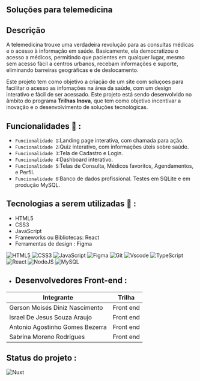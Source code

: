 ## Soluções para telemedicina

## Descrição

A telemedicina trouxe uma verdadeira revolução para as consultas médicas e o acesso à informação em saúde. Basicamente, ela democratizou o acesso a médicos, 
permitindo que pacientes em qualquer lugar, mesmo sem acesso fácil a centros urbanos, recebam informações e suporte, eliminando barreiras geográficas e de deslocamento.

Este projeto tem como objetivo a criação de um site com soluçoes para facilitar o acesso as infomações na área da saúde, com um design interativo e fácil de ser acessado.
Este projeto está sendo desenvolvido no âmbito do programa **Trilhas Inova**, que tem como objetivo incentivar a inovação e o desenvolvimento de soluções tecnológicas.

## Funcionalidades 🧩 : 

- `Funcionalidade 1`:Landing page interativa, com chamada para ação.
- `Funcionalidade 2`:Quiz interativo, com informações úteis sobre saúde.
- `Funcionalidade 3`:Tela de Cadastro e Login.
- `Funcionalidade 4`:Dashboard interativo.
- `Funcionalidade 5`:Telas de Consulta, Médicos favoritos, Agendamentos, e Perfil.
- `Funcionalidade 6`:Banco de dados profissional. Testes em SQLite e em produção MySQL.

## Tecnologias a serem utilizadas 🚀 :

- HTML5
- CSS3
- JavaScript
- Frameworks ou Bibliotecas: React 
- Ferramentas de design : Figma

![HTML5](https://img.shields.io/badge/HTML5-E34F26?style=for-the-badge&logo=html5&logoColor=white)
![CSS3](https://img.shields.io/badge/CSS3-1572B6?style=for-the-badge&logo=css3&logoColor=white)
![JavaScript](https://img.shields.io/badge/JavaScript-F7DF1E?style=for-the-badge&logo=javascript&logoColor=black)
![Figma](https://img.shields.io/badge/Figma-696969?style=for-the-badge&logo=figma&logoColor=figma)
![Git](https://img.shields.io/badge/GIT-E44C30?style=for-the-badge&logo=git&logoColor=white)
![Vscode](https://img.shields.io/badge/Vscode-007ACC?style=for-the-badge&logo=visual-studio-code&logoColor=white)
![TypeScript](https://img.shields.io/badge/TypeScript-007ACC?style=for-the-badge&logo=typescript&logoColor=white)
![React](https://img.shields.io/badge/React-20232A?style=for-the-badge&logo=react&logoColor=61DAFB)
![NodeJS](https://img.shields.io/badge/node.js-6DA55F?style=for-the-badge&logo=node.js&logoColor=white)
![MySQL](https://img.shields.io/badge/MySQL-00000F?style=for-the-badge&logo=mysql&logoColor=white)




- ## Desenvolvedores Front-end :

| Integrante                                | Trilha                             |
|-------------------------------------------|------------------------------------|
| Gerson Moisés Diniz Nascimento            | Front end                          |
| Israel De Jesus Souza Araujo              | Front end                          |
| Antonio Agostinho Gomes Bezerra           | Front end                          |
| Sabrina Moreno Rodrigues                  | Front end                          |




## Status do projeto :

![Nuxt](https://img.shields.io/badge/C-Concluído...-002E3B?style=for-the-badge&logo=nuxtdotjs&logoColor=#00DC82)
